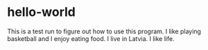 # hello-world
This is a test run to figure out how to use this program.
I like playing basketball and I enjoy eating food. I live in Latvia. I like life.
